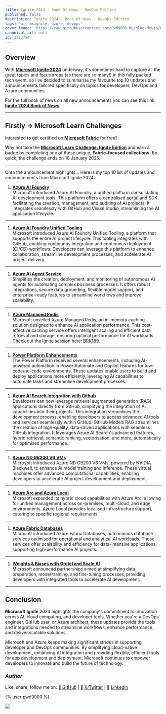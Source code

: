 ```yaml
---
title: Ignite 2024 - Book Of News - DevOps Edition
published: false
description: Ignite 2024 - Book Of News - DevOps Edition
tags: 'ai, msignite, azure, devops'
cover_image: 'https://raw.githubusercontent.com/Pwd9000-ML/blog-devto/main/posts/2024/Azure-Ignite-2024-Book-Of-News/assets/main.png'
canonical_url: null
id: 2113794
---
```


## Overview

With **[Microsoft Ignite 2024](https://ignite.microsoft.com/?wt.mc_id=DT-MVP-5004771)** underway, it's sometimes hard to capture all the great topics and focus areas (as there are so many!) in this fully packed tech event, so I've decided to summarise my favourite top 10 updates and announcements tailored specifically on topics for developers, DevOps and Azure communities.

For the full book of news on all new announcements you can see this link: **[Ignite 2024 Book of News](https://news.microsoft.com/ignite-2024-book-of-news/?wt.mc_id=DT-MVP-5004771)**.

---

## Firstly -> Microsoft Learn Challenges

Interested to get certified on **[Microsoft Fabric](https://learn.microsoft.com/en-us/training/paths/get-started-fabric/?wt.mc_id=DT-MVP-5004771)** for free?

Why not take the **[Microsoft Learn Challenge: Ignite Edition](https://learn.microsoft.com/en-us/training/topics/event-challenges/?wt.mc_id=DT-MVP-5004771)** and earn a badge by completing one of these unique, **Fabric-focused collections**. Be quick, the challenge ends on 10 January 2025.

---

Onto the announcement highlights... Here is my top 10 list of updates and announcements from Microsoft Ignite 2024:

1. **[Azure AI Foundry](https://techcommunity.microsoft.com/blog/aiplatformblog/ignite-2024-announcing-the-azure-ai-foundry-sdk/4295862/?wt.mc_id=DT-MVP-5004771)**  
Microsoft introduced Azure AI Foundry, a unified platform consolidating AI development tools. This platform offers a centralised portal and SDK, facilitating the creation, management, and auditing of AI projects. It integrates seamlessly with GitHub and Visual Studio, streamlining the AI application lifecycle.

---

1. **[Azure AI Foundry Unified Tooling](https://techcommunity.microsoft.com/blog/aiplatformblog/ignite-2024-announcing-the-azure-ai-foundry-sdk/4295862/?wt.mc_id=DT-MVP-5004771)**  
Microsoft introduced Azure AI Foundry Unified Tooling, a platform that supports the entire AI project lifecycle. This tooling integrates with GitHub, enabling continuous integration and continuous deployment (CI/CD) workflows. Developers can leverage this platform to enhance collaboration, streamline development processes, and accelerate AI project delivery.

---

1. **[Azure AI Agent Service](https://techcommunity.microsoft.com/blog/azure-ai-services-blog/introducing-azure-ai-agent-service/4298357/?wt.mc_id=DT-MVP-5004771)**  
Simplifies the creation, deployment, and monitoring of autonomous AI agents for automating complex business processes. It offers robust integrations, secure data grounding, flexible model support, and enterprise-ready features to streamline workflows and improve scalability.  

---

1. **[Azure Managed Redis](https://techcommunity.microsoft.com/blog/AppsonAzureBlog/introducing-azure-managed-redis-cost-effective-caching-for-your-ai-apps/4299104/?wt.mc_id=DT-MVP-5004771)**  
Microsoft unveiled Azure Managed Redis, an in-memory caching solution designed to enhance AI application performance. This cost-effective caching service offers intelligent scaling and efficient data retrieval and storage, ensuring optimal performance for AI workloads. Check out the Ignite session here: [BRK189](https://ignite.microsoft.com/en-US/sessions/BRK189/?wt.mc_id=DT-MVP-5004771).

---

1. **[Power Platform Enhancements](https://www.microsoft.com/en-us/power-platform/blog/2024/11/19/redefine-development-ai-first-innovation-with-agents-and-microsoft-copilot-in-power-platform/?wt.mc_id=DT-MVP-5004771)**  
The Power Platform received several enhancements, including AI-powered automation in Power Automate and Copilot features for low-code/no-code environments. These updates enable users to build and deploy applications more efficiently, leveraging AI capabilities to automate tasks and streamline development processes.

---

1. **[Azure AI Search Integration with Github](https://techcommunity.microsoft.com/blog/azure-ai-services-blog/github-models-retrieval-augmented-generation-rag/4302518/?wt.mc_id=DT-MVP-5004771)**  
Developers can now leverage retrieval augmented generation (RAG) applications directly from GitHub, simplifying the integration of AI capabilities into their projects. This integration streamlines the development process, enabling developers to access advanced AI tools and services seamlessly within GitHub. GitHub Models RAG streamlines the creation of high-quality, data-driven applications with seamless GitHub integration. It leverages Azure AI Search's advanced features, hybrid retrieval, semantic ranking, vectorisation, and more, automatically for optimised performance.

---

1. **[Azure ND GB200 V6 VMs](https://techcommunity.microsoft.com/blog/azurehighperformancecomputingblog/microsoft-adopts-nvidia-blackwell-to-power-the-next-frontier-of-ai-supercomputin/4303541/?wt.mc_id=DT-MVP-5004771)**  
Microsoft introduced Azure ND GB200 V6 VMs, powered by NVIDIA Blackwell, to enhance AI model training and inference. These virtual machines offer advanced computational capabilities, enabling developers to accelerate AI project development and deployment.

---

1. **[Azure Arc and Azure Local](https://techcommunity.microsoft.com/blog/azurearcblog/introducing-azure-local-cloud-infrastructure-for-distributed-locations-enabled-b/4296017/?wt.mc_id=DT-MVP-5004771)**  
Microsoft expanded its hybrid cloud capabilities with Azure Arc, allowing for unified management across on-premises, multi-cloud, and edge environments. Azure Local provides localised infrastructure support, catering to specific regional requirements.

---

1. **[Azure Fabric Databases](https://www.microsoft.com/en-us/microsoft-fabric/blog/2024/11/19/accelerate-app-innovation-with-an-ai-powered-data-platform/?wt.mc_id=DT-MVP-5004771)**  
Microsoft introduced Azure Fabric Databases, autonomous database services optimised for operational and analytical AI workloads. These services offer scalability and efficiency for data-intensive applications, supporting high-performance AI projects.

---

1. **[Weights & Biases with Gretel and Scale AI](https://techcommunity.microsoft.com/blog/AIPlatformBlog/announcing-model-fine-tuning-collaborations-weights--biases-scale-ai-gretel-and-/4289514/?wt.mc_id=DT-MVP-5004771)**  
Microsoft announced partnerships aimed at simplifying data preparation, model training, and fine-tuning processes, providing developers with integrated tools to accelerate AI development.

---

## Conclusion

**Microsoft Ignite** 2024 highlights the company's commitment to innovation across AI, cloud computing, and developer tools. Whether you're a DevOps engineer, GitHub user, or Azure architect, these updates provide the tools and integrations needed to streamline workflows, enhance performance, and deliver scalable solutions.

Microsoft and Azure keeps making significant strides in supporting developer and DevOps communities. By simplifying cloud-native development, enhancing AI integration and providing flexible, efficient tools for app development and deployment, Microsoft continues to empower developers to innovate and build the future of technology.

### _Author_

Like, share, follow me on: :octopus: [GitHub](https://github.com/Pwd9000-ML) | :penguin: [X/Twitter](https://x.com/pwd9000) | :space_invader: [LinkedIn](https://www.linkedin.com/in/marcel-l-61b0a96b/)

{% user pwd9000 %}

<a href="https://www.buymeacoffee.com/pwd9000"><img src="https://img.buymeacoffee.com/button-api/?text=Buy me a coffee&emoji=&slug=pwd9000&button_colour=FFDD00&font_colour=000000&font_family=Cookie&outline_colour=000000&coffee_colour=ffffff"></a>
